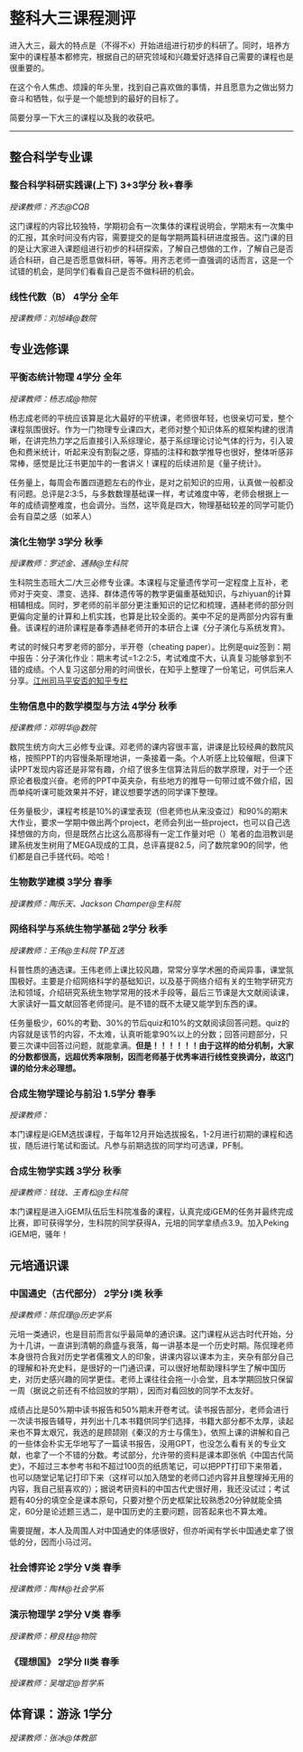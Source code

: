 # 整科大三课程测评

进入大三，最大的特点是（不得不x）开始进组进行初步的科研了。同时，培养方案中的课程基本都修完，根据自己的研究领域和兴趣爱好选择自己需要的课程也是很重要的。

在这个令人焦虑、烦躁的年头里，找到自己喜欢做的事情，并且愿意为之做出努力奋斗和牺牲，似乎是一个能想到的最好的目标了。

简要分享一下大三的课程以及我的收获吧。

-----------------

## 整合科学专业课

### 整合科学科研实践课(上下) 3+3学分 秋+春季

*授课教师：齐志@CQB*

这门课程的内容比较独特，学期初会有一次集体的课程说明会，学期末有一次集中的汇报，其余时间没有内容，需要提交的是每学期两篇科研进度报告。这门课的目的是让大家进入课题组进行初步的科研探索，了解自己想做的工作，了解自己是否适合科研，自己是否愿意做科研，等等。用齐志老师一直强调的话而言，这是一个试错的机会，是同学们看看自己是否不做科研的机会。

### 线性代数（B） 4学分 全年

*授课教师：刘旭峰@数院*

## 专业选修课

### 平衡态统计物理 4学分 全年

*授课教师：杨志成@物院*

杨志成老师的平统应该算是北大最好的平统课，老师很年轻，也很亲切可爱，整个课程氛围很好。作为一门物理专业课四大，老师对整个知识体系的框架构建的很清晰，在讲完热力学之后直接引入系综理论，基于系综理论讨论气体的行为，引入玻色和费米统计，听起来没有割裂之感，穿插的注释和数学推导也很好，整体听感非常棒，感觉是比汪书更加牛的一套讲义！课程的后续进阶是《量子统计》。

任务量上，每周会布置四道题左右的作业，是对之前知识的应用，认真做一般都没有问题。总评是2:3:5，与多数数理基础课一样，考试难度中等，老师会根据上一年的成绩调整难度，也会调分。当然，这毕竟是四大，物理基础较差的同学可能仍会有自菜之感（如苯人）

### 演化生物学 3学分 秋季

*授课教师：罗述金、遇赫@生科院*

生科院生态班大二/大三必修专业课。本课程与定量遗传学可一定程度上互补，老师对于突变、漂变、选择、群体遗传等的教学更偏重基础知识，与zhiyuan的计算相辅相成。同时，罗老师的前半部分更注重知识的记忆和梳理，遇赫老师的部分则更偏向定量的计算和上机实践，也算是比较全面的。美中不足的是两部分内容有重叠。该课程的进阶课程是春季遇赫老师开的本研合上课《分子演化与系统发育》。

考试的时候只考罗老师的部分，半开卷（cheating paper）。比例是quiz签到：期中报告：分子演化作业：期末考试=1:2:2:5，考试难度不大，认真复习能够拿到不错的成绩。个人复习这部分用的时间很长，在知乎上整理了一份笔记，可供后来人分享。[江州司马平安否的知乎专栏](https://www.zhihu.com/column/c_1847503299298865152)

### 生物信息中的数学模型与方法 4学分 秋季

*授课教师：邓明华@数院*

数院生统方向大三必修专业课。邓老师的课内容很丰富，讲课是比较经典的数院风格，按照PPT的内容慢条斯理地讲，一条接着一条。个人听感上比较催眠，但课下读PPT发现内容还是非常有趣，介绍了很多生信算法背后的数学原理，对于一个还原论者极度兴奋。老师的PPT中英夹杂，有些地方的推导一句带过或不做介绍，因而单纯听课可能效果并不好，建议想要学透的同学课下整理。

任务量极少，课程考核是10%的课堂表现（但老师也从来没查过）和90%的期末大作业，要求一学期中做出两个project，老师会列出一些project，也可以自己选择想做的方向，但是既然占比这么高那得有一定工作量对吧（）笔者的血泪教训是建系统发生树用了MEGA现成的工具，总评喜提82.5，问了数院拿90的同学，他们都是自己手搓代码。哈哈！

### 生物数学建模 3学分 春季

*授课教师：陶乐天、Jackson Champer@生科院*

### 网络科学与系统生物学基础 2学分 秋季

*授课教师：王伟@生科院 TP互选*

科普性质的通选课。王伟老师上课比较风趣，常常分享学术圈的奇闻异事，课堂氛围极好。主要是介绍网络科学的基础知识，以及基于网络介绍有关的生物学研究方法和领域，介绍研究系统生物学常用的技术手段等，最后三节课是大文献阅读课，大家读好一篇文献回答老师提问。是不错的既不太硬又能学到东西的课。

任务量极少，60%的考勤、30%的节后quiz和10%的文献阅读回答问题。quiz的内容就是该节的内容，不太难，认真听能拿90%以上的分数；回答问题部分，只要三次课中回答过问题，就能拿满。**但是！！！！！！由于这样的给分机制，大家的分数都很高，远超优秀率限制，因而老师基于优秀率进行线性变换调分，故这门课的给分未必理想。**

### 合成生物学理论与前沿 1.5学分 春季

*授课教师：*

本门课程是iGEM选拔课程，于每年12月开始选拔报名，1-2月进行初期的课程和选拔，随后进行笔试和面试。凡参与前期选拔的同学均可选课，PF制。

### 合成生物学实践 3学分 秋季

*授课教师：钱珑、王青松@生科院*

本门课程是进入iGEM队伍后生科院准备的课程，认真完成iGEM的任务并最终完成比赛，即可获得学分，生科院的同学获得A，元培的同学拿绩点3.9。加入Peking iGEM吧，骚年！

## 元培通识课

### 中国通史（古代部分） 2学分 I类 秋季

*授课教师：陈侃理@历史学系*

元培一类通识，也是目前而言似乎最简单的通识课。这门课程从远古时代开始，分为十几讲，一直讲到清朝的鼎盛与衰落，每一讲基本是一个历史时期。陈侃理老师本身很符合我对历史学者儒雅文人的印象，讲课内容以课本为主，夹杂有部分自己的理解和补充史料，是很好的一门通识课，可以很好地帮助理科学生了解中国历史，对历史感兴趣的同学更佳。老师上课往往会拖一小会堂，且本学期回放只保留一周（据说之前还有不给回放的学期），因而对看回放的同学不太友好。

成绩占比是50%期中读书报告和50%期末开卷考试。读书报告部分，老师会进行一次读书报告辅导，并列出十几本书籍供同学们选择，书籍大部分都不太厚，读起来也不算太艰冗，我选的是顾颉刚《秦汉的方士与儒生》，依照上课的讲解和自己的一些体会朴实无华地写了一篇读书报告，没用GPT，也没怎么看有关的专业文献，也拿了一个不错的分数。考试部分，允许带的资料是课本即张帆《中国古代简史》，不超过三本参考书和不超过100页的纸质笔记，可以把PPT打印下来带着，也可以随堂记笔记打印下来（这样可以加入随堂的老师口述内容并且整理掉无用的内容，我自己挺喜欢的）；据说考研资料的中国古代史很好用，我还没试过；考试题有40分的填空全是课本原句，只要对整个历史框架比较熟悉20分钟就能全搞定，60分是论述题三选二，是中国历史的主要问题，回答起来也不算太难。

需要提醒，本人及周围人对中国通史的体感很好，但亦听闻有学长中国通史拿了很低的分，因而小马过河。

### 社会博弈论 2学分 V类 春季

*授课教师：陶林@社会学系*


### 演示物理学 2学分 V类 春季

*授课教师：穆良柱@物院*




### 《理想国》 2学分 II类 春季

*授课教师：吴增定@哲学系*

## 体育课：游泳 1学分

*授课教师：张冰@体教部*


